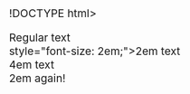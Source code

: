 
!DOCTYPE html>
<html>
<head>
<meta charset="utf-8">
<title>Setting Font Size</title>
<style>
body {
	font-size: 120%;
}
</style>
</head>
<body>
<div>Regular text</div>
<div>style="font-size: 2em;">2em text
  <div>4em text
    <div>2em again!</div>
  </div>
</div>
</body>
</html>

